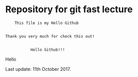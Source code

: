 # Repository for git fast lecture



        This file is my Hello Github


	Thank you very much for check this out!


	       	   Hello Github!!!




Hello



Last update: 11th October 2017.
